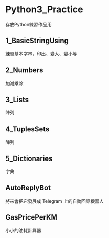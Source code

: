 # Python3_Practice
存放Python練習作品用

## 1_BasicStringUsing
練習基本字串，印出、變大、變小等

## 2_Numbers
加減乘除

## 3_Lists
陣列

## 4_TuplesSets
陣列

## 5_Dictionaries
字典

## AutoReplyBot
將來會把它發展成 Telegram 上的自動回話機器人

## GasPricePerKM
小小的油耗計算器

